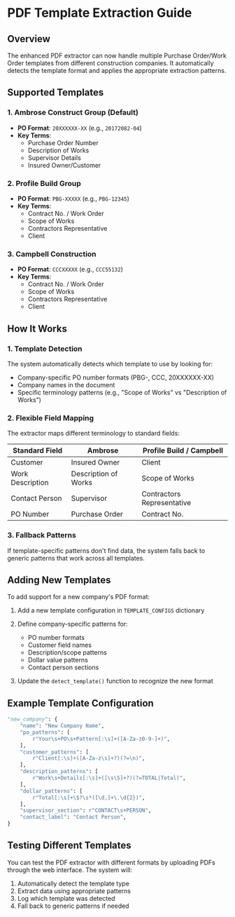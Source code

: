 # PDF Template Extraction Guide

## Overview

The enhanced PDF extractor can now handle multiple Purchase Order/Work Order templates from different construction companies. It automatically detects the template format and applies the appropriate extraction patterns.

## Supported Templates

### 1. Ambrose Construct Group (Default)
- **PO Format**: `20XXXXXX-XX` (e.g., `20172082-04`)
- **Key Terms**:
  - Purchase Order Number
  - Description of Works
  - Supervisor Details
  - Insured Owner/Customer

### 2. Profile Build Group
- **PO Format**: `PBG-XXXXX` (e.g., `PBG-12345`)
- **Key Terms**:
  - Contract No. / Work Order
  - Scope of Works
  - Contractors Representative
  - Client

### 3. Campbell Construction
- **PO Format**: `CCCXXXXX` (e.g., `CCC55132`)
- **Key Terms**:
  - Contract No. / Work Order
  - Scope of Works
  - Contractors Representative
  - Client

## How It Works

### 1. Template Detection
The system automatically detects which template to use by looking for:
- Company-specific PO number formats (PBG-, CCC, 20XXXXXX-XX)
- Company names in the document
- Specific terminology patterns (e.g., "Scope of Works" vs "Description of Works")

### 2. Flexible Field Mapping
The extractor maps different terminology to standard fields:

| Standard Field | Ambrose | Profile Build / Campbell |
|----------------|---------|-------------------------|
| Customer | Insured Owner | Client |
| Work Description | Description of Works | Scope of Works |
| Contact Person | Supervisor | Contractors Representative |
| PO Number | Purchase Order | Contract No. |

### 3. Fallback Patterns
If template-specific patterns don't find data, the system falls back to generic patterns that work across all templates.

## Adding New Templates

To add support for a new company's PDF format:

1. Add a new template configuration in `TEMPLATE_CONFIGS` dictionary
2. Define company-specific patterns for:
   - PO number formats
   - Customer field names
   - Description/scope patterns
   - Dollar value patterns
   - Contact person sections

3. Update the `detect_template()` function to recognize the new format

## Example Template Configuration

```python
"new_company": {
    "name": "New Company Name",
    "po_patterns": [
        r"Your\s+PO\s+Pattern[:\s]+([A-Za-z0-9-]+)",
    ],
    "customer_patterns": [
        r"Client[:\s]+([A-Za-z\s]+?)(?=\n)",
    ],
    "description_patterns": [
        r"Work\s+Details[:\s]+([\s\S]+?)(?=TOTAL|Total)",
    ],
    "dollar_patterns": [
        r"Total[:\s]+\$?\s*([\d,]+\.\d{2})",
    ],
    "supervisor_section": r"CONTACT\s+PERSON",
    "contact_label": "Contact Person",
}
```

## Testing Different Templates

You can test the PDF extractor with different formats by uploading PDFs through the web interface. The system will:
1. Automatically detect the template type
2. Extract data using appropriate patterns
3. Log which template was detected
4. Fall back to generic patterns if needed 